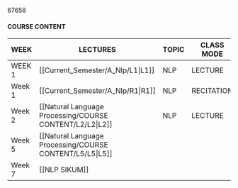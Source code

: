 67658
  
#### COURSE CONTENT

| WEEK   | LECTURES                                                 | TOPIC | CLASS MODE | SLIDES | Completed |
| ------ | -------------------------------------------------------- | ----- | ---------- | ------ | --------- |
| WEEK 1 | [[Current_Semester/A_Nlp/L1\|L1]]                        | NLP   | LECTURE    |        | [ ]       |
| Week 1 | [[Current_Semester/A_Nlp/R1\|R1]]                        | NLP   | RECITATION |        | [ ]       |
| Week 2 | [[Natural Language Processing/COURSE CONTENT/L2/L2\|L2]] | NLP   | LECTURE    |        | [ ]       |
| Week 5 | [[Natural Language Processing/COURSE CONTENT/L5/L5\|L5]] |       |            |        | [ ]       |
| Week 7 | [[NLP SIKUM]]                                            |       |            |        | [ ]       |
